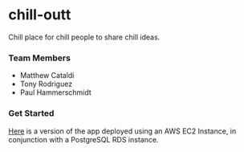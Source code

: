 # chill-outt
Chill place for chill people to share chill ideas.
### Team Members
* Matthew Cataldi
* Tony Rodriguez
* Paul Hammerschmidt

### Get Started
[Here](http://18.221.4.155:3000/) is a version of the app deployed using an AWS EC2 Instance, in conjunction with a PostgreSQL RDS instance.
